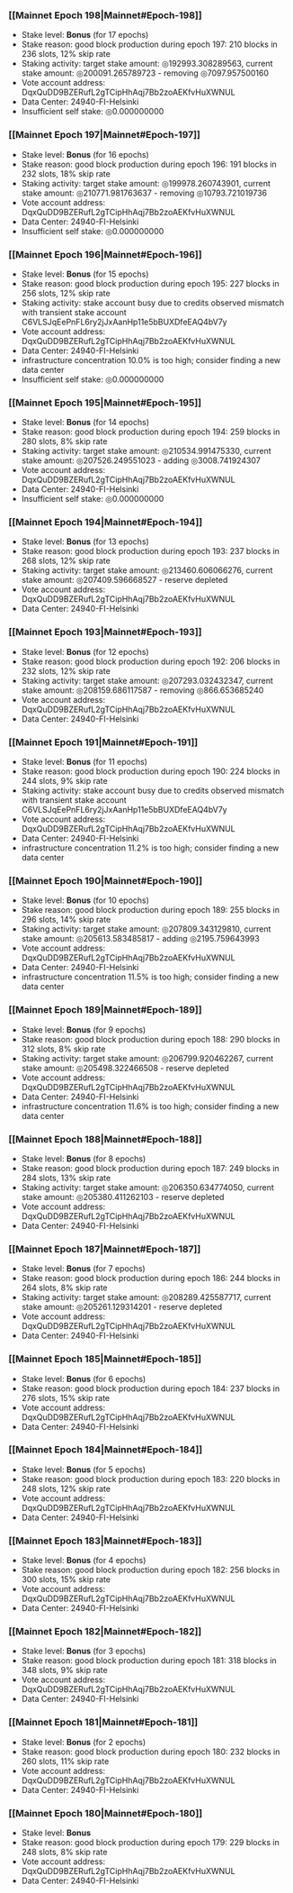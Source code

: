 ### [[Mainnet Epoch 198|Mainnet#Epoch-198]]
* Stake level: **Bonus** (for 17 epochs)
* Stake reason: good block production during epoch 197: 210 blocks in 236 slots, 12% skip rate
* Staking activity: target stake amount: ◎192993.308289563, current stake amount: ◎200091.265789723 - removing ◎7097.957500160
* Vote account address: DqxQuDD9BZERufL2gTCipHhAqj7Bb2zoAEKfvHuXWNUL
* Data Center: 24940-FI-Helsinki
* Insufficient self stake: ◎0.000000000
### [[Mainnet Epoch 197|Mainnet#Epoch-197]]
* Stake level: **Bonus** (for 16 epochs)
* Stake reason: good block production during epoch 196: 191 blocks in 232 slots, 18% skip rate
* Staking activity: target stake amount: ◎199978.260743901, current stake amount: ◎210771.981763637 - removing ◎10793.721019736
* Vote account address: DqxQuDD9BZERufL2gTCipHhAqj7Bb2zoAEKfvHuXWNUL
* Data Center: 24940-FI-Helsinki
* Insufficient self stake: ◎0.000000000
### [[Mainnet Epoch 196|Mainnet#Epoch-196]]
* Stake level: **Bonus** (for 15 epochs)
* Stake reason: good block production during epoch 195: 227 blocks in 256 slots, 12% skip rate
* Staking activity: stake account busy due to credits observed mismatch with transient stake account C6VLSJqEePnFL6ry2jJxAanHp11e5bBUXDfeEAQ4bV7y
* Vote account address: DqxQuDD9BZERufL2gTCipHhAqj7Bb2zoAEKfvHuXWNUL
* Data Center: 24940-FI-Helsinki
* infrastructure concentration 10.0% is too high; consider finding a new data center
* Insufficient self stake: ◎0.000000000
### [[Mainnet Epoch 195|Mainnet#Epoch-195]]
* Stake level: **Bonus** (for 14 epochs)
* Stake reason: good block production during epoch 194: 259 blocks in 280 slots, 8% skip rate
* Staking activity: target stake amount: ◎210534.991475330, current stake amount: ◎207526.249551023 - adding ◎3008.741924307
* Vote account address: DqxQuDD9BZERufL2gTCipHhAqj7Bb2zoAEKfvHuXWNUL
* Data Center: 24940-FI-Helsinki
* Insufficient self stake: ◎0.000000000
### [[Mainnet Epoch 194|Mainnet#Epoch-194]]
* Stake level: **Bonus** (for 13 epochs)
* Stake reason: good block production during epoch 193: 237 blocks in 268 slots, 12% skip rate
* Staking activity: target stake amount: ◎213460.606066276, current stake amount: ◎207409.596668527 - reserve depleted
* Vote account address: DqxQuDD9BZERufL2gTCipHhAqj7Bb2zoAEKfvHuXWNUL
* Data Center: 24940-FI-Helsinki
### [[Mainnet Epoch 193|Mainnet#Epoch-193]]
* Stake level: **Bonus** (for 12 epochs)
* Stake reason: good block production during epoch 192: 206 blocks in 232 slots, 12% skip rate
* Staking activity: target stake amount: ◎207293.032432347, current stake amount: ◎208159.686117587 - removing ◎866.653685240
* Vote account address: DqxQuDD9BZERufL2gTCipHhAqj7Bb2zoAEKfvHuXWNUL
* Data Center: 24940-FI-Helsinki
### [[Mainnet Epoch 191|Mainnet#Epoch-191]]
* Stake level: **Bonus** (for 11 epochs)
* Stake reason: good block production during epoch 190: 224 blocks in 244 slots, 9% skip rate
* Staking activity: stake account busy due to credits observed mismatch with transient stake account C6VLSJqEePnFL6ry2jJxAanHp11e5bBUXDfeEAQ4bV7y
* Vote account address: DqxQuDD9BZERufL2gTCipHhAqj7Bb2zoAEKfvHuXWNUL
* Data Center: 24940-FI-Helsinki
* infrastructure concentration 11.2% is too high; consider finding a new data center
### [[Mainnet Epoch 190|Mainnet#Epoch-190]]
* Stake level: **Bonus** (for 10 epochs)
* Stake reason: good block production during epoch 189: 255 blocks in 296 slots, 14% skip rate
* Staking activity: target stake amount: ◎207809.343129810, current stake amount: ◎205613.583485817 - adding ◎2195.759643993
* Vote account address: DqxQuDD9BZERufL2gTCipHhAqj7Bb2zoAEKfvHuXWNUL
* Data Center: 24940-FI-Helsinki
* infrastructure concentration 11.5% is too high; consider finding a new data center
### [[Mainnet Epoch 189|Mainnet#Epoch-189]]
* Stake level: **Bonus** (for 9 epochs)
* Stake reason: good block production during epoch 188: 290 blocks in 312 slots, 8% skip rate
* Staking activity: target stake amount: ◎206799.920462267, current stake amount: ◎205498.322466508 - reserve depleted
* Vote account address: DqxQuDD9BZERufL2gTCipHhAqj7Bb2zoAEKfvHuXWNUL
* Data Center: 24940-FI-Helsinki
* infrastructure concentration 11.6% is too high; consider finding a new data center
### [[Mainnet Epoch 188|Mainnet#Epoch-188]]
* Stake level: **Bonus** (for 8 epochs)
* Stake reason: good block production during epoch 187: 249 blocks in 284 slots, 13% skip rate
* Staking activity: target stake amount: ◎206350.634774050, current stake amount: ◎205380.411262103 - reserve depleted
* Vote account address: DqxQuDD9BZERufL2gTCipHhAqj7Bb2zoAEKfvHuXWNUL
* Data Center: 24940-FI-Helsinki
### [[Mainnet Epoch 187|Mainnet#Epoch-187]]
* Stake level: **Bonus** (for 7 epochs)
* Stake reason: good block production during epoch 186: 244 blocks in 264 slots, 8% skip rate
* Staking activity: target stake amount: ◎208289.425587717, current stake amount: ◎205261.129314201 - reserve depleted
* Vote account address: DqxQuDD9BZERufL2gTCipHhAqj7Bb2zoAEKfvHuXWNUL
* Data Center: 24940-FI-Helsinki
### [[Mainnet Epoch 185|Mainnet#Epoch-185]]
* Stake level: **Bonus** (for 6 epochs)
* Stake reason: good block production during epoch 184: 237 blocks in 276 slots, 15% skip rate
* Vote account address: DqxQuDD9BZERufL2gTCipHhAqj7Bb2zoAEKfvHuXWNUL
* Data Center: 24940-FI-Helsinki
### [[Mainnet Epoch 184|Mainnet#Epoch-184]]
* Stake level: **Bonus** (for 5 epochs)
* Stake reason: good block production during epoch 183: 220 blocks in 248 slots, 12% skip rate
* Vote account address: DqxQuDD9BZERufL2gTCipHhAqj7Bb2zoAEKfvHuXWNUL
* Data Center: 24940-FI-Helsinki
### [[Mainnet Epoch 183|Mainnet#Epoch-183]]
* Stake level: **Bonus** (for 4 epochs)
* Stake reason: good block production during epoch 182: 256 blocks in 300 slots, 15% skip rate
* Vote account address: DqxQuDD9BZERufL2gTCipHhAqj7Bb2zoAEKfvHuXWNUL
* Data Center: 24940-FI-Helsinki
### [[Mainnet Epoch 182|Mainnet#Epoch-182]]
* Stake level: **Bonus** (for 3 epochs)
* Stake reason: good block production during epoch 181: 318 blocks in 348 slots, 9% skip rate
* Vote account address: DqxQuDD9BZERufL2gTCipHhAqj7Bb2zoAEKfvHuXWNUL
* Data Center: 24940-FI-Helsinki
### [[Mainnet Epoch 181|Mainnet#Epoch-181]]
* Stake level: **Bonus** (for 2 epochs)
* Stake reason: good block production during epoch 180: 232 blocks in 260 slots, 11% skip rate
* Vote account address: DqxQuDD9BZERufL2gTCipHhAqj7Bb2zoAEKfvHuXWNUL
* Data Center: 24940-FI-Helsinki
### [[Mainnet Epoch 180|Mainnet#Epoch-180]]
* Stake level: **Bonus**
* Stake reason: good block production during epoch 179: 229 blocks in 248 slots, 8% skip rate
* Vote account address: DqxQuDD9BZERufL2gTCipHhAqj7Bb2zoAEKfvHuXWNUL
* Data Center: 24940-FI-Helsinki